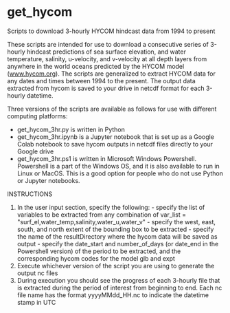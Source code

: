 # get_hycom
Scripts to download 3-hourly HYCOM hindcast data from 1994 to present

These scripts are intended for use to download a consecutive series of 3-hourly hindcast predictions of sea surface elevation, and water temperature, salinity, u-velocity, and v-velocity at all depth layers from anywhere in the world oceans predicted by the HYCOM model (www.hycom.org). The scripts are generalized to extract HYCOM data for any dates and times between 1994 to the present. The output data extracted from hycom is saved to your drive in netcdf format for each 3-hourly datetime.

Three versions of the scripts are available as follows for use with different computing platforms:

- get_hycom_3hr.py is written in Python
- get_hycom_3hr.ipynb is a Jupyter notebook that is set up as a Google Colab notebook to save hycom outputs in netcdf files directly to your Google drive
- get_hycom_3hr.ps1 is written in Microsoft Windows Powershell. Powershell is a part of the Windows OS, and it is also available to run in Linux or MacOS. This is a good option for people who do not use Python or Jupyter notebooks.

INSTRUCTIONS

1) In the user input section, specify the following:
 		- specify the list of variables to be extracted from any combination of var_list = "surf_el,water_temp,salinity,water_u,water_v"
 		- specify the west, east, south, and north extent of the bounding box to be extracted
 		- specify the name of the resultDirectory where the hycom data will be saved as output
 		- specify the date_start and number_of_days (or date_end in the Powershell version) of the period to be extracted, and the corresponding hycom codes for the model glb and expt
 2) Execute whichever version of the script you are using to generate the output nc files
 3) During execution you should see the progress of each 3-hourly file that is extracted during the period of interest from beginning to end. Each nc file name has the format yyyyMMdd_HH.nc to indicate the datetime stamp in UTC

